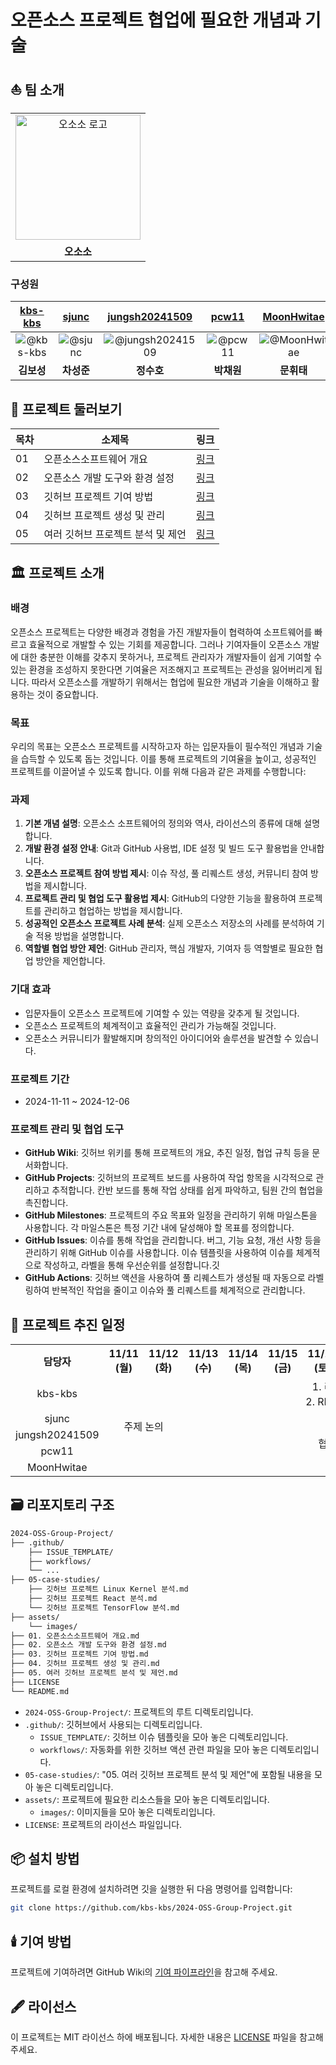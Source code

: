 # 오픈소스 프로젝트 협업에 필요한 개념과 기술
## ⛵ 팀 소개
<table align="center">
  <tr>
    <td align="center">
      <img src="https://github.com/kbs-kbs/2024-OSS-Group-Project/blob/da25ae8ae48a6631a54f0233c4ae09993e2c46ea/assets/images/%EC%8B%AC%ED%94%8C%ED%95%98%EA%B3%A0%20%EB%B3%BC%EB%93%9C%ED%95%9C%20%EA%B8%B0%ED%95%98%ED%95%99%EC%A0%81%EC%9D%B8%20%EC%98%A4%EC%86%8C%EB%A6%AC%20%EB%A1%9C%EA%B3%A0.png" alt="오소소 로고" width="200" />
    </td>
  </tr>
  <tr>
    <td align="center">
      <b>오소소</b>
    </td>
  </tr>
</table>

### 구성원
|[kbs-kbs](https://github.com/kbs-kbs)|[sjunc](https://github.com/sjunc)|[jungsh20241509](https://github.com/jungsh20241509)|[pcw11](https://github.com/pcw11)|[MoonHwitae](https://github.com/MoonHwitae)|
|:---:|:---:|:---:|:---:|:---:|
|![@kbs-kbs](https://wsrv.nl/?url=avatars.githubusercontent.com/kbs-kbs&w=100&h=100&fit=cover&mask=circle)|![@sjunc](https://wsrv.nl/?url=avatars.githubusercontent.com/sjunc&w=100&h=100&fit=cover&mask=circle)|![@jungsh20241509](https://wsrv.nl/?url=avatars.githubusercontent.com/jungsh20241509&w=100&h=100&fit=cover&mask=circle)|![@pcw11](https://wsrv.nl/?url=avatars.githubusercontent.com/pcw11&w=100&h=100&fit=cover&mask=circle)|![@MoonHwitae](https://wsrv.nl/?url=avatars.githubusercontent.com/MoonHwitae&w=100&h=100&fit=cover&mask=circle)| 
|**김보성**|**차성준**|**정수호**|**박채원**|**문휘태**|


## 👀 프로젝트 둘러보기

|목차|소제목|링크|
|---|---|---|
|01|오픈소스소프트웨어 개요|[링크](https://github.com/kbs-kbs/2024-OSS-Group-Project/blob/main/01.%20오픈소스소프트웨어%20개요.md)|
|02|오픈소스 개발 도구와 환경 설정|[링크](https://github.com/kbs-kbs/2024-OSS-Group-Project/blob/main/02.%20오픈소스%20개발%20도구와%20환경%20설정.md)|
|03|깃허브 프로젝트 기여 방법|[링크](https://github.com/kbs-kbs/2024-OSS-Group-Project/blob/main/03.%20깃허브%20프로젝트%20기여%20방법.md)|
|04|깃허브 프로젝트 생성 및 관리|[링크](https://github.com/kbs-kbs/2024-OSS-Group-Project/blob/main/04.%20깃허브%20프로젝트%20생성%20및%20관리.md)|
|05|여러 깃허브 프로젝트 분석 및 제언|[링크](https://github.com/kbs-kbs/2024-OSS-Group-Project/blob/main/05.%20여러%20깃허브%20프로젝트%20분석%20및%20제언.md)|



## 🏛️ 프로젝트 소개
### 배경
오픈소스 프로젝트는 다양한 배경과 경험을 가진 개발자들이 협력하여 소프트웨어를 빠르고 효율적으로 개발할 수 있는 기회를 제공합니다. 그러나 기여자들이 오픈소스 개발에 대한 충분한 이해를 갖추지 못하거나, 프로젝트 관리자가 개발자들이 쉽게 기여할 수 있는 환경을 조성하지 못한다면 기여율은 저조해지고 프로젝트는 관성을 잃어버리게 됩니다. 따라서 오픈소스를 개발하기 위해서는 협업에 필요한 개념과 기술을 이해하고 활용하는 것이 중요합니다.

### 목표
우리의 목표는 오픈소스 프로젝트를 시작하고자 하는 입문자들이 필수적인 개념과 기술을 습득할 수 있도록 돕는 것입니다. 이를 통해 프로젝트의 기여율을 높이고, 성공적인 프로젝트를 이끌어낼 수 있도록 합니다. 이를 위해 다음과 같은 과제를 수행합니다:

### 과제
1. **기본 개념 설명**: 오픈소스 소프트웨어의 정의와 역사, 라이선스의 종류에 대해 설명합니다.
2. **개발 환경 설정 안내**: Git과 GitHub 사용법, IDE 설정 및 빌드 도구 활용법을 안내합니다.
3. **오픈소스 프로젝트 참여 방법 제시**: 이슈 작성, 풀 리퀘스트 생성, 커뮤니티 참여 방법을 제시합니다.
4. **프로젝트 관리 및 협업 도구 활용법 제시**: GitHub의 다양한 기능을 활용하여 프로젝트를 관리하고 협업하는 방법을 제시합니다.
5. **성공적인 오픈소스 프로젝트 사례 분석**: 실제 오픈소스 저장소의 사례를 분석하여 기술 적용 방법을 설명합니다.
6. **역할별 협업 방안 제언**: GitHub 관리자, 핵심 개발자, 기여자 등 역할별로 필요한 협업 방안을 제언합니다.

### 기대 효과
- 입문자들이 오픈소스 프로젝트에 기여할 수 있는 역량을 갖추게 될 것입니다.
- 오픈소스 프로젝트의 체계적이고 효율적인 관리가 가능해질 것입니다.
- 오픈소스 커뮤니티가 활발해지며 창의적인 아이디어와 솔루션을 발견할 수 있습니다.

### 프로젝트 기간
- 2024-11-11 ~ 2024-12-06

### 프로젝트 관리 및 협업 도구

- **GitHub Wiki**: 깃허브 위키를 통해 프로젝트의 개요, 추진 일정, 협업 규칙 등을 문서화합니다.
- **GitHub Projects**: 깃허브의 프로젝트 보드를 사용하여 작업 항목을 시각적으로 관리하고 추적합니다. 칸반 보드를 통해 작업 상태를 쉽게 파악하고, 팀원 간의 협업을 촉진합니다.
- **GitHub Milestones**: 프로젝트의 주요 목표와 일정을 관리하기 위해 마일스톤을 사용합니다. 각 마일스톤은 특정 기간 내에 달성해야 할 목표를 정의합니다.
- **GitHub Issues**: 이슈를 통해 작업을 관리합니다. 버그, 기능 요청, 개선 사항 등을 관리하기 위해 GitHub 이슈를 사용합니다. 이슈 템플릿을 사용하여 이슈를 체계적으로 작성하고, 라벨을 통해 우선순위를 설정합니다.깃
- **GitHub Actions**: 깃허브 액션을 사용하여 풀 리퀘스트가 생성될 때 자동으로 라벨링하여 반복적인 작업을 줄이고 이슈와 풀 리퀘스트를 체계적으로 관리합니다.

## 📆 프로젝트 추진 일정
<table>
  <tr>
    <th>담당자</th>
    <th>11/11 (월)</th>
    <th>11/12 (화)</th>
    <th>11/13 (수)</th>
    <th>11/14 (목)</th>
    <th>11/15 (금)</th>
    <th>11/16 (토)</th>
    <th>11/17 (일)</th>
    <th>11/18 (월)</th> 
    <th>11/19 (화)</th>
    <th>11/20 (수)</th>
    <th>11/21 (목)</th>
    <th>11/22 (금)</th>
    <th>11/23 (토)</th>
    <th>11/24 (일)</th>
    <th>11/25 (월)</th>
    <th>11/26 (화)</th>
    <th>11/27 (수)</th>
    <th>11/28 (목)</th>
    <th>11/29 (금)</th>
    <th>11/30 (토)</th>
    <th>12/01 (일)</th>
    <th>12/02 (월)</th>
    <th>12/03 (화)</th>
    <th>12/04 (수)</th>
    <th>12/05 (목)</th>
    <th>12/06 (금)</th>
  </tr>
  <tr>
    <td align="center">kbs-kbs</td>
    <td colspan="2" rowspan="5" align="center">주제 논의</td>
    <td colspan="9" align="center">1. 리포지토리 구조 설계<br>2. README.md 초안 작성</td>
    <td colspan="6" align="center">위키 초안 작성</td>
    <td colspan="12" align="center">1. README.md 작성 및 검토<br>2. 위키 작성 및 검토</td>
  </tr>
  <tr>
    <td align="center">sjunc</td>
    <td colspan="9" rowspan="4" align="center">협업 파이프라인 설계</td>
    <td colspan="6" rowspan="4" align="center">보고서 초안 작성</td>
    <td colspan="12" rowspan="4" align="center">보고서 작성 및 검토</td>
  </tr>
  <tr>
    <td align="center">jungsh20241509</td>
  </tr>
  <tr>
    <td align="center">pcw11</td>
  </tr>
  <tr>
    <td align="center">MoonHwitae</td>
  </tr>
</table>




## 🗃️ 리포지토리 구조

```bash
2024-OSS-Group-Project/
├── .github/
    ├── ISSUE_TEMPLATE/
    ├── workflows/
    └── ...
├── 05-case-studies/
    ├── 깃허브 프로젝트 Linux Kernel 분석.md
    ├── 깃허브 프로젝트 React 분석.md
    └── 깃허브 프로젝트 TensorFlow 분석.md
├── assets/
    └── images/
├── 01. 오픈소스소프트웨어 개요.md
├── 02. 오픈소스 개발 도구와 환경 설정.md
├── 03. 깃허브 프로젝트 기여 방법.md
├── 04. 깃허브 프로젝트 생성 및 관리.md
├── 05. 여러 깃허브 프로젝트 분석 및 제언.md
├── LICENSE
└── README.md
```

- `2024-OSS-Group-Project/`: 프로젝트의 루트 디렉토리입니다.
- `.github/`: 깃허브에서 사용되는 디렉토리입니다.
  - `ISSUE_TEMPLATE/`: 깃허브 이슈 템플릿을 모아 놓은 디렉토리입니다.
  - `workflows/`: 자동화를 위한 깃허브 액션 관련 파일을 모아 놓은 디렉토리입니다.
- `05-case-studies/`: "05. 여러 깃허브 프로젝트 분석 및 제언"에 포함될 내용을 모아 놓은 디렉토리입니다.
- `assets/`: 프로젝트에 필요한 리소스들을 모아 놓은 디렉토리입니다.
  - `images/`: 이미지들을 모아 놓은 디렉토리입니다.
- `LICENSE`: 프로젝트의 라이선스 파일입니다.


## 📦 설치 방법

프로젝트를 로컬 환경에 설치하려면 깃을 실행한 뒤 다음 명령어를 입력합니다:

```bash
git clone https://github.com/kbs-kbs/2024-OSS-Group-Project.git
```

## 🕯️ 기여 방법

프로젝트에 기여하려면 GitHub Wiki의 [기여 파이프라인](https://github.com/kbs-kbs/2024-OSS-Group-Project/wiki/협업-규칙#기여-파이프라인)을 참고해 주세요.

## 🖋️ 라이선스

이 프로젝트는 MIT 라이선스 하에 배포됩니다. 자세한 내용은 [LICENSE](https://github.com/kbs-kbs/2024-OSS-Group-Project/blob/main/LICENSE) 파일을 참고해 주세요.
